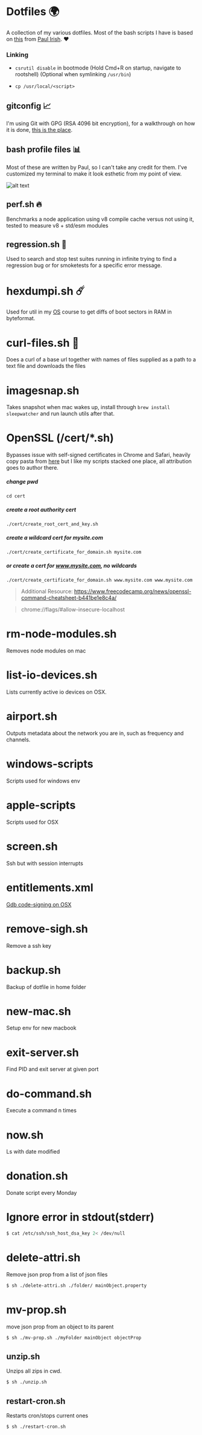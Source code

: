 # Dotfiles 🌍

A collection of my various dotfiles. Most of the bash scripts I have is based on [this](https://github.com/paulirish/dotfiles) from [Paul Irish](https://twitter.com/paul_irish). ♥️


### Linking


- `csrutil disable` in bootmode (Hold Cmd+R on startup, navigate to rootshell) (Optional when symlinking `/usr/bin`)

- `cp /usr/local/<script>`

## gitconfig 📈

I'm using Git with GPG (RSA 4096 bit encryption), for a walkthrough on how it is done, [this is the place](https://help.github.com/articles/signing-commits/).

## bash profile files 📊

Most of these are written by Paul, so I can't take any credit for them. I've customized my terminal to make it look esthetic from my point of view.

![alt text](https://raw.githubusercontent.com/ev1stensberg/dotfiles/master/image.png)

## perf.sh 🔥

Benchmarks a node application using v8 compile cache versus not using it, tested to measure v8 + std/esm modules

## regression.sh 🚀

Used to search and stop test suites running in infinite trying to find a regression bug or for smoketests for a specific error message.

# hexdumpi.sh ☄️

Used for util in my [OS](https://github.com/uit-inf-2201-s19/uit-inf-2201-s19.github.io) course to get diffs of boot sectors in RAM in byteformat.

# curl-files.sh 🤯

Does a curl of a base url together with names of files supplied as a path to a text file and downloads the files


# imagesnap.sh

Takes snapshot when mac wakes up, install through `brew install sleepwatcher` and run launch utils after that. 

# OpenSSL (/cert/*.sh)

Bypasses issue with self-signed certificates in Chrome and Safari, heavily copy pasta from [here](https://stackoverflow.com/questions/7580508/getting-chrome-to-accept-self-signed-localhost-certificate/43666288#43666288) but I like my scripts stacked one place, all attribution goes to author there.

##### change pwd

`cd cert`
##### create a root authority cert
`./cert/create_root_cert_and_key.sh`

##### create a wildcard cert for mysite.com
`./cert/create_certificate_for_domain.sh mysite.com`

##### or create a cert for www.mysite.com, no wildcards
`./cert/create_certificate_for_domain.sh www.mysite.com www.mysite.com`

> Additional Resource: https://www.freecodecamp.org/news/openssl-command-cheatsheet-b441be1e8c4a/

> chrome://flags/#allow-insecure-localhost

# rm-node-modules.sh

Removes node modules on mac

# list-io-devices.sh

Lists currently active io devices on OSX.

# airport.sh

Outputs metadata about the network you are in, such as frequency and channels.

# windows-scripts

Scripts used for windows env

# apple-scripts

Scripts used for OSX

# screen.sh

Ssh but with session interrupts 

# entitlements.xml

[Gdb code-signing on OSX](https://superuser.com/a/1454510)

# remove-sigh.sh

Remove a ssh key


# backup.sh

Backup of dotfile in home folder

# new-mac.sh


Setup env for new macbook

# exit-server.sh

Find PID and exit server at given port

# do-command.sh

Execute a command n times

# now.sh

Ls with date modified

# donation.sh

Donate script every Monday


# Ignore error in stdout(stderr)

```sh
$ cat /etc/ssh/ssh_host_dsa_key 2< /dev/null
```

# delete-attri.sh 
Remove json prop from a list of json files
```sh
$ sh ./delete-attri.sh ./folder/ mainObject.property
```

# mv-prop.sh 
move json prop from an object to its parent
```sh
$ sh ./mv-prop.sh ./myFolder mainObject objectProp
```

## unzip.sh

Unzips all zips in cwd.

```sh
$ sh ./unzip.sh
```

## restart-cron.sh

Restarts cron/stops current ones

```sh
$ sh ./restart-cron.sh
```